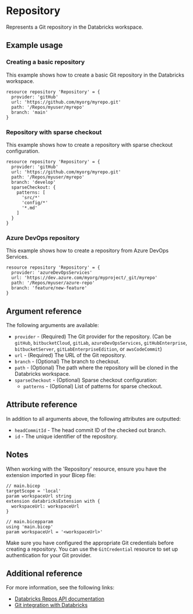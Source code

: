 ﻿---
category: "Workspace"
---

# Repository

Represents a Git repository in the Databricks workspace.

## Example usage

### Creating a basic repository

This example shows how to create a basic Git repository in the Databricks workspace.

```bicep
resource repository 'Repository' = {
  provider: 'gitHub'
  url: 'https://github.com/myorg/myrepo.git'
  path: '/Repos/myuser/myrepo'
  branch: 'main'
}
```

### Repository with sparse checkout

This example shows how to create a repository with sparse checkout configuration.

```bicep
resource repository 'Repository' = {
  provider: 'gitHub'
  url: 'https://github.com/myorg/myrepo.git'
  path: '/Repos/myuser/myrepo'
  branch: 'develop'
  sparseCheckout: {
    patterns: [
      'src/*'
      'config/*'
      '*.md'
    ]
  }
}
```

### Azure DevOps repository

This example shows how to create a repository from Azure DevOps Services.

```bicep
resource repository 'Repository' = {
  provider: 'azureDevOpsServices'
  url: 'https://dev.azure.com/myorg/myproject/_git/myrepo'
  path: '/Repos/myuser/azure-repo'
  branch: 'feature/new-feature'
}
```

## Argument reference

The following arguments are available:

- `provider` - (Required) The Git provider for the repository. (Can be `gitHub`, `bitbucketCloud`, `gitLab`, `azureDevOpsServices`, `gitHubEnterprise`, `bitbucketServer`, `gitLabEnterpriseEdition`, or `awsCodeCommit`)
- `url` - (Required) The URL of the Git repository.
- `branch` - (Optional) The branch to checkout.
- `path` - (Optional) The path where the repository will be cloned in the Databricks workspace.
- `sparseCheckout` - (Optional) Sparse checkout configuration:
  - `patterns` - (Optional) List of patterns for sparse checkout.

## Attribute reference

In addition to all arguments above, the following attributes are outputted:

- `headCommitId` - The head commit ID of the checked out branch.
- `id` - The unique identifier of the repository.

## Notes

When working with the 'Repository' resource, ensure you have the extension imported in your Bicep file:

```bicep
// main.bicep
targetScope = 'local'
param workspaceUrl string
extension databricksExtension with {
  workspaceUrl: workspaceUrl
}

// main.bicepparam
using 'main.bicep'
param workspaceUrl = '<workspaceUrl>'
```

Make sure you have configured the appropriate Git credentials before creating a repository. 
You can use the `GitCredential` resource to set up authentication for your Git provider.

## Additional reference

For more information, see the following links:

- [Databricks Repos API documentation][00]
- [Git integration with Databricks][01]

<!-- Link reference definitions -->
[00]: https://docs.databricks.com/api/azure/workspace/repos/create
[01]: https://docs.databricks.com/repos/index.html

